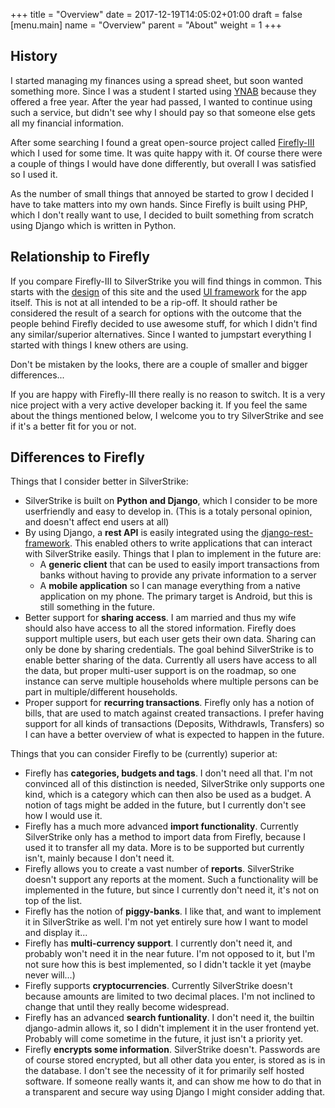 +++
title = "Overview"
date = 2017-12-19T14:05:02+01:00
draft = false
[menu.main]
	name = "Overview"
	parent = "About"
	weight = 1
+++

## History
I started managing my finances using a spread sheet, but soon wanted something more.
Since I was a student I started using [YNAB](https://www.youneedabudget.com/) because they offered a free year.
After the year had passed, I wanted to continue using such a service,
but didn't see why I should pay so that someone else gets all my financial information.

After some searching I found a great open-source project called [Firefly-III](https://firefly-iii.org/) which I used for some time.
It was quite happy with it. Of course there were a couple of things I would have done differently,
but overall I was satisfied so I used it.

As the number of small things that annoyed be started to grow
I decided I have to take matters into my own hands. Since Firefly is built using PHP,
which I don't really want to use, I decided to built something from scratch using Django which is written in Python.


## Relationship to Firefly
If you compare Firefly-III to SilverStrike you will find things in common. This starts with the [design](https://html5up.net/editorial) of this site and the used [UI framework](https://adminlte.io/) for the app itself. This is not at all intended to be a rip-off.
It should rather be considered the result of a search for options with the outcome that the people behind Firefly decided to use awesome stuff, for which I didn't find any similar/superior alternatives. Since I wanted to jumpstart everything I started with things I knew others are using.

Don't be mistaken by the looks, there are a couple of smaller and bigger differences...

If you are happy with Firefly-III there really is no reason to switch. It is a very nice project with a very active developer backing it. If you feel the same about the things mentioned below, I welcome you to try SilverStrike and see if it's a better fit for you or not.


## Differences to Firefly
Things that I consider better in SilverStrike:

* SilverStrike is built on **Python and Django**, which I consider to be more userfriendly and easy to develop in. (This is a totaly personal opinion, and doesn't affect end users at all)
* By using Django, a **rest API** is easily integrated using the [django-rest-framework](http://www.django-rest-framework.org/). This enabled others to write applications that can interact with SilverStrike easily.
Things that I plan to implement in the future are:
	* A **generic client** that can be used to easily import transactions from banks without having to provide any private information to a server
	* A **mobile application** so I can manage everything from a native application on my phone. The primary target is Android, but this is still something in the future.
* Better support for **sharing access**. I am married and thus my wife should also have access to all the stored information.
Firefly does support multiple users, but each user gets their own data. Sharing can only be done by sharing credentials. The goal behind SilverStrike is to enable better sharing of the data. Currently all users have access to all the data, but proper multi-user support is on the roadmap, so one instance can serve multiple households where multiple persons can be part in multiple/different households.
* Proper support for **recurring transactions**. Firefly only has a notion of bills, that are used to match against created transactions. I prefer having support for all kinds of transactions (Deposits, Withdrawls, Transfers) so I can have a better overview of what is expected to happen in the future.

Things that you can consider Firefly to be (currently) superior at:

* Firefly has **categories, budgets and tags**. I don't need all that. I'm not convinced all of this distinction is needed,
SilverStrike only supports one kind, which is a category which can then also be used as a budget. A notion of tags might be added in the future, but I currently don't see how I would use it.
* Firefly has a much more advanced **import functionality**. Currently SilverStrike only has a method to import data from Firefly, because I used it to transfer all my data. More is to be supported but currently isn't, mainly because I don't need it.
* Firefly allows you to create a vast number of **reports**. SilverStrike doesn't support any reports at the moment.
Such a functionality will be implemented in the future, but since I currently don't need it, it's not on top of the list.
* Firefly has the notion of **piggy-banks**. I like that, and want to implement it in SilverStrike as well. I'm not yet entirely sure how I want to model and display it...
* Firefly has **multi-currency support**. I currently don't need it, and probably won't need it in the near future. I'm not opposed to it, but I'm not sure how this is best implemented, so I didn't tackle it yet (maybe never will...)
* Firefly supports **cryptocurrencies**. Currently SilverStrike doesn't because amounts are limited to two decimal places.
I'm not inclined to change that until they really become widespread.
* Firefly has an advanced **search funtionality**. I don't need it, the builtin django-admin allows it, so I didn't implement it in the user frontend yet. Probably will come sometime in the future, it just isn't a priority yet.
* Firefly **encrypts some information**. SilverStrike doesn't. Passwords are of course stored encrypted, but all other data you enter, is stored as is in the database. I don't see the necessity of it for primarily self hosted software. If someone really wants it, and can show me how to do that in a transparent and secure way using Django I might consider adding that.